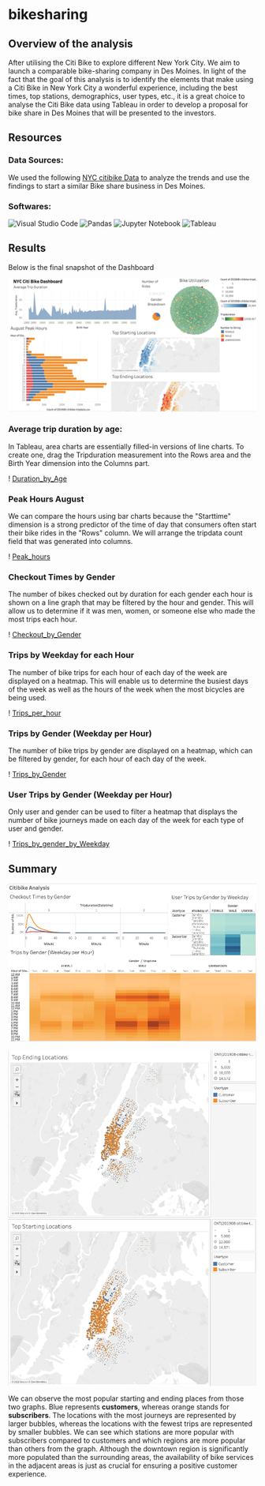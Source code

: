 # bikesharing

## Overview of the analysis
After utilising the Citi Bike to explore different New York City. We aim to launch a comparable bike-sharing company in Des Moines. In light of the fact that the goal of this analysis is to identify the elements that make using a Citi Bike in New York City a wonderful experience, including the best times, top stations, demographics, user types, etc., it is a great choice to analyse the Citi Bike data using Tableau in order to develop a proposal for bike share in Des Moines that will be presented to the investors.

## Resources 
### Data Sources: 
We used the following [NYC citibike Data](Resources/aug_2019_citibike_data_datetime.csv) to analyze the trends and use the findings to start a similar Bike share business in Des Moines.

### Softwares:
![Visual Studio Code](https://img.shields.io/badge/Visual%20Studio%20Code-0078d7.svg?style=for-the-badge&logo=visual-studio-code&logoColor=white)
![Pandas](https://img.shields.io/badge/pandas-%23150458.svg?style=for-the-badge&logo=pandas&logoColor=white)
![Jupyter Notebook](https://img.shields.io/badge/jupyter-%23FA0F00.svg?style=for-the-badge&logo=jupyter&logoColor=white)
![Tableau](https://img.shields.io/badge/Tableau-E97627?style=for-the-badge&logo=Tableau&logoColor=white)


## Results

Below is the final snapshot of the Dashboard

![Dashboard](Resources/Dashboard.png)


### Average trip duration by age:
In Tableau, area charts are essentially filled-in versions of line charts. To create one, drag the Tripduration measurement into the Rows area and the Birth Year dimension into the Columns part.

! [Duration_by_Age](Resources/Duration_by_Age.png)

### Peak Hours August
We can compare the hours using bar charts because the "Starttime" dimension is a strong predictor of the time of day that consumers often start their bike rides in the "Rows" column. We will arrange the tripdata count field that was generated into columns.

! [Peak_hours](Resources/Peak_hours.png)

### Checkout Times by Gender
The number of bikes checked out by duration for each gender each hour is shown on a line graph that may be filtered by the hour and gender. 
This will allow us to determine if it was men, women, or someone else who made the most trips each hour.

! [Checkout_by_Gender](Resources/Checkout_by_Gender.png)

### Trips by Weekday for each Hour
The number of bike trips for each hour of each day of the week are displayed on a heatmap. 
This will enable us to determine the busiest days of the week as well as the hours of the week when the most bicycles are being used.

! [Trips_per_hour](Resources/Trips_per_hour.png)

### Trips by Gender (Weekday per Hour)
The number of bike trips by gender are displayed on a heatmap, which can be filtered by gender, for each hour of each day of the week.

! [Trips_by_Gender](Resources/Trips_by_Gender.png)

### User Trips by Gender (Weekday per Hour)
Only user and gender can be used to filter a heatmap that displays the number of bike journeys made on each day of the week for each type of user and gender.

! [Trips_by_gender_by_Weekday](Resources/Trips_by_gender_by_Weekday.png)

## Summary

![Analysis](Resources/Citibike_analysis.png)


![Top_ending_locations](Resources/Top_ending_locations.png)
![Top_starting_Locations](Resources/Top_starting_Locations.png)

We can observe the most popular starting and ending places from those two graphs. Blue represents **customers**, whereas orange stands for **subscribers**. The locations with the most journeys are represented by larger bubbles, whereas the locations with the fewest trips are represented by smaller bubbles. We can see which stations are more popular with subscribers compared to customers and which regions are more popular than others from the graph. Although the downtown region is significantly more populated than the surrounding areas, the availability of bike services in the adjacent areas is just as crucial for ensuring a positive customer experience.
